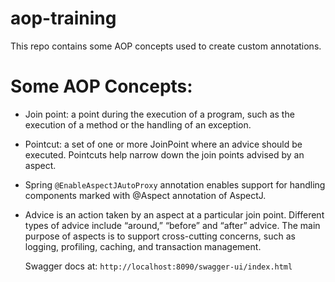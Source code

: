 # aop-training

This repo contains some AOP concepts used to create custom annotations.

# Some AOP Concepts:

- Join point: a point during the execution of a program, such as the execution of a method or the handling of an
  exception.
- Pointcut: a set of one or more JoinPoint where an advice should be executed. Pointcuts help narrow down the join
  points advised by an aspect.
- Spring `@EnableAspectJAutoProxy` annotation enables support for handling components marked with @Aspect annotation of
  AspectJ.
- Advice is an action taken by an aspect at a particular join point. Different types of advice include “around,”
  “before” and “after” advice. The main purpose of aspects is to support cross-cutting concerns, such as logging,
  profiling, caching, and transaction management.

  Swagger docs at: `http://localhost:8090/swagger-ui/index.html`

